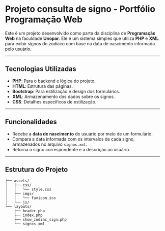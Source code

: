 # Projeto consulta de signo - Portfólio Programação Web

Este é um projeto desenvolvido como parte da disciplina de **Programação Web** na faculdade **Unopar**. Ele é um sistema simples que utiliza **PHP** e **XML** para exibir signos do zodíaco com base na data de nascimento informada pelo usuário.

---

## Tecnologias Utilizadas
- **PHP**: Para o backend e lógica do projeto.
- **HTML**: Estrutura das páginas.
- **Bootstrap**: Para estilização e design dos formulários.
- **XML**: Armazenamento dos dados sobre os signos.
- **CSS**: Detalhes específicos de estilização.

---

## Funcionalidades
- Recebe a **data de nascimento** do usuário por meio de um formulário.
- Compara a data informada com os intervalos de cada signo, armazenados no arquivo `signos.xml`.
- Retorna o signo correspondente e a descrição ao usuário.

---

## Estrutura do Projeto
```Project/
├── assets/
│   ├── css/
│   │   └── style.css
│   ├── imgs/
│   │   └── favicon.ico
│   └── js/
└── layouts/
    ├── header.php
    ├── index.php
    ├── show_zodiac_sign.php
    └── signos.xml
```

  

